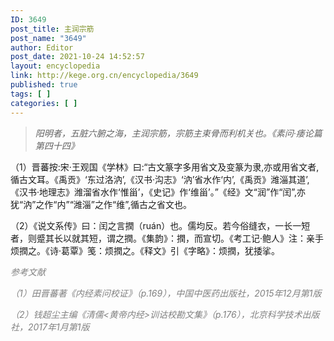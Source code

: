 ```yaml
---
ID: 3649
post_title: 主润宗筋
post_name: "3649"
author: Editor
post_date: 2021-10-24 14:52:57
layout: encyclopedia
link: http://kege.org.cn/encyclopedia/3649
published: true
tags: [ ]
categories: [ ]
---
```

<blockquote><em>阳明者，五脏六腑之海，主润宗筋，宗筋主束骨而利机关也。《素问·痿论篇第四十四》</em></blockquote>
（1）晋蕃按:宋·王观国《学林》曰:“古文篆字多用省文及变篆为隶,亦或用省文者,循古文耳。《禹贡》‘东过洛汭’,《汉书·沟志》‘汭’省水作‘内’,《禹贡》潍淄其道’,《汉书·地理志》潍溜省水作‘惟甾’，《史记》作‘维甾’。”《经》文“润”作“闰”,亦犹“汭”之作“内”“潍淄”之作“维”,循古之省文也。

（2）《说文系传》曰：闰之言撋（ruán）也。儒均反。若今俗缝衣，一长一短者，则蹙其长以就其短，谓之撋。《集韵》：撋，而宣切。《考工记·鲍人》注：亲手烦撋之。《诗·葛覃》笺：烦撋之。《释文》引《字略》：烦撋，犹捼挲。

<span style="color: #808080;"><em>参考文献</em></span>

<span style="color: #808080;"><em>（1）田晋蕃著《内经素问校证》（p.169），中国中医药出版社，2015年12月第1版</em></span>

<span style="color: #808080;"><em>（2）钱超尘主编《清儒&lt;黄帝内经&gt;训诂校勘文集》（p.176），北京科学技术出版社，2017年1月第1版</em></span>